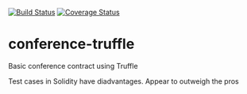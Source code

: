 [![Build Status](https://travis-ci.org/aarongoa/conference-truffle.svg?branch=master)](https://travis-ci.org/aarongoa/conference-truffle)
[![Coverage Status](https://coveralls.io/repos/github/aarongoa/conference-truffle/badge.svg?branch=master)](https://coveralls.io/github/aarongoa/conference-truffle?branch=master)

# conference-truffle

Basic conference contract using Truffle


Test cases in Solidity have diadvantages. Appear to outweigh the pros